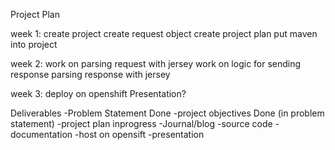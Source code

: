 Project Plan

week 1:
create project
create request object
create project plan
put maven into project

week 2:
work on parsing request with jersey
work on logic for sending response
parsing response with jersey


week 3:
deploy on openshift
Presentation?



Deliverables
	-Problem Statement  Done
	-project objectives  Done (in problem statement)
	-project plan  inprogress
	-Journal/blog
	-source code
	-documentation
	-host on opensift
	-presentation